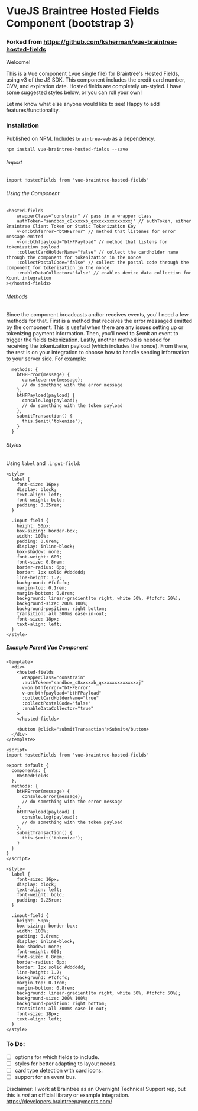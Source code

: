 # VueJS Braintree Hosted Fields Component (bootstrap 3)
### Forked from https://github.com/ksherman/vue-braintree-hosted-fields

Welcome!

This is a Vue component (.vue single file) for Braintree's Hosted Fields, using v3 of the JS SDK. This component includes the credit card number, CVV, and expiration date. Hosted fields are completely un-styled. I have some suggested styles below, or you can roll your own!

Let me know what else anyone would like to see! Happy to add features/functionality.

### Installation

Published on NPM. Includes `braintree-web` as a dependency.

```npm install vue-braintree-hosted-fields --save```

###### Import
`import HostedFields from 'vue-braintree-hosted-fields'`

###### Using the Component
```
<hosted-fields
    wrapperClass="constrain" // pass in a wrapper class
    authToken="sandbox_c8xxxxxb_qxxxxxxxxxxxxxxj" // authToken, either Braintree Client Token or Static Tokenization Key
    v-on:bthferror="btHFError" // method that listenes for error message emited
    v-on:bthfpayload="btHFPayload" // method that listens for tokenization payload
    :collectCardHolderName="false" // collect the cardholder name through the component for tokenization in the nonce
    :collectPostalCode="false" // collect the postal code through the component for tokenization in the nonce
    :enableDataCollector="false" // enables device data collection for Kount integration
></hosted-fields>
```

###### Methods
Since the component broadcasts and/or receives events, you'll need a few methods for that. First is a method that receives the error messaged emitted by the component. This is useful when there are any issues setting up or tokenizing payment information. Then, you'll need to $emit an event to trigger the fields tokenization. Lastly, another method is needed for receiving the tokenization payload (which includes the nonce). From there, the rest is on your integration to choose how to handle sending information to your server side. For example:

```
  methods: {
    btHFError(message) {
      console.error(message);
      // do something with the error message
    },
    btHFPayload(payload) {
      console.log(payload);
      // do something with the token payload
    },
    submitTransaction() {
      this.$emit('tokenize');
    }
  }
```

###### Styles
Using `label` and `.input-field`:

```
<style>
  label {
    font-size: 16px;
    display: block;
    text-align: left;
    font-weight: bold;
    padding: 0.25rem;
  }

  .input-field {
    height: 50px;
    box-sizing: border-box;
    width: 100%;
    padding: 0.8rem;
    display: inline-block;
    box-shadow: none;
    font-weight: 600;
    font-size: 0.8rem;
    border-radius: 6px;
    border: 1px solid #dddddd;
    line-height: 1.2;
    background: #fcfcfc;
    margin-top: 0.1rem;
    margin-bottom: 0.8rem;
    background: linear-gradient(to right, white 50%, #fcfcfc 50%);
    background-size: 200% 100%;
    background-position: right bottom;
    transition: all 300ms ease-in-out;
    font-size: 18px;
    text-align: left;
  }
</style>
```

##### Example Parent Vue Component

```
<template>
  <div>
    <hosted-fields
      wrapperClass="constrain"
      :authToken="sandbox_c8xxxxxb_qxxxxxxxxxxxxxxj"
      v-on:bthferror="btHFError"
      v-on:bthfpayload="btHFPayload"
      :collectCardHolderName="true"
      :collectPostalCode="false"
      :enableDataCollector="true"
    >
    </hosted-fields>

    <button @click="submitTransaction">Submit</button>
  </div>
</template>

<script>
import HostedFields from 'vue-braintree-hosted-fields'

export default {
  components: {
    HostedFields
  },
  methods: {
    btHFError(message) {
      console.error(message);
      // do something with the error message
    },
    btHFPayload(payload) {
      console.log(payload);
      // do something with the token payload
    },
    submitTransaction() {
      this.$emit('tokenize');
    }
  }
}
</script>

<style>
  label {
    font-size: 16px;
    display: block;
    text-align: left;
    font-weight: bold;
    padding: 0.25rem;
  }

  .input-field {
    height: 50px;
    box-sizing: border-box;
    width: 100%;
    padding: 0.8rem;
    display: inline-block;
    box-shadow: none;
    font-weight: 600;
    font-size: 0.8rem;
    border-radius: 6px;
    border: 1px solid #dddddd;
    line-height: 1.2;
    background: #fcfcfc;
    margin-top: 0.1rem;
    margin-bottom: 0.8rem;
    background: linear-gradient(to right, white 50%, #fcfcfc 50%);
    background-size: 200% 100%;
    background-position: right bottom;
    transition: all 300ms ease-in-out;
    font-size: 18px;
    text-align: left;
  }
</style>
```


### To Do:
- [ ] options for which fields to include.
- [ ] styles for better adapting to layout needs.
- [ ] card type detection with card icons.
- [ ] support for an event bus.

Disclaimer: I work at Braintree as an Overnight Technical Support rep, but this is _not_ an official library or example integration. https://developers.braintreepayments.com/
